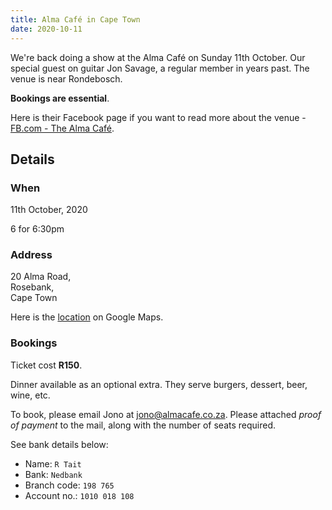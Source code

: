 ```yaml
---
title: Alma Café in Cape Town
date: 2020-10-11
---
```


We're back doing a show at the Alma Café on Sunday 11th October. Our special guest on guitar Jon Savage, a regular member in years past. The venue is near Rondebosch.

**Bookings are essential**.

Here is their Facebook page if you want to read more about the venue - [FB.com - The Alma Café](https://www.facebook.com/The-Alma-Cafe-159089414146612/).


## Details

### When

11th October, 2020

6 for 6:30pm

### Address

20 Alma Road,<br>
Rosebank,<br>
Cape Town<br>

Here is the [location](https://www.google.com/maps/place/The+Alma+Cafe/@-33.9540168,18.4723549,17z/data=!3m1!4b1!4m5!3m4!1s0x1dcc5d2084d6f911:0x8ae02023d44f2101!8m2!3d-33.9540213!4d18.4745436) on Google Maps.

### Bookings

Ticket cost **R150**.

Dinner available as an optional extra. They serve burgers, dessert, beer, wine, etc.

To book, please email Jono at <jono@almacafe.co.za>. Please attached _proof of payment_ to the mail, along with the number of seats required.

See bank details below:

- Name: `R Tait`
- Bank: `Nedbank`
- Branch code: `198 765`
- Account no.: `1010 018 108`
